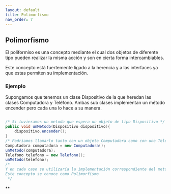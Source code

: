 ```yaml
---
layout: default
title: Polimorfismo
nav_order: 7
---
```

## Polimorfismo
El poliformiso es una concepto mediante el cual dos objetos de diferente tipo pueden realizar la misma acción y son en cierta forma intercambiables.

Este concepto está fuertemente ligado a la herencia y a las interfaces ya que estas permiten su implementación.

### Ejemplo
Supongamos que tenemos un clase Dispositivo de la que heredan las clases Computadora y Teléfono. Ambas sub clases implementan un método encender pero cada una lo hace a su manera.

```java

/* Si tuvieramos un metodo que espera un objeto de tipo Dispositivo */
public void unMetodo(Dispositivo dispositivo){
    dispositivo.encender();
}
/* Podriamos llamarlo tanto con un objeto Computadora como con uno Telefono */
Computadora computadora = new Computadora();
unMetodo(computadora);
Telefono telefono = new Telefono();
unMetodo(telefono);
/* 
Y en cada caso se utilizaría la implementación correspondiente del metodo encender.
Este concepto se conoce como Polimorfismo
 */

```

**
